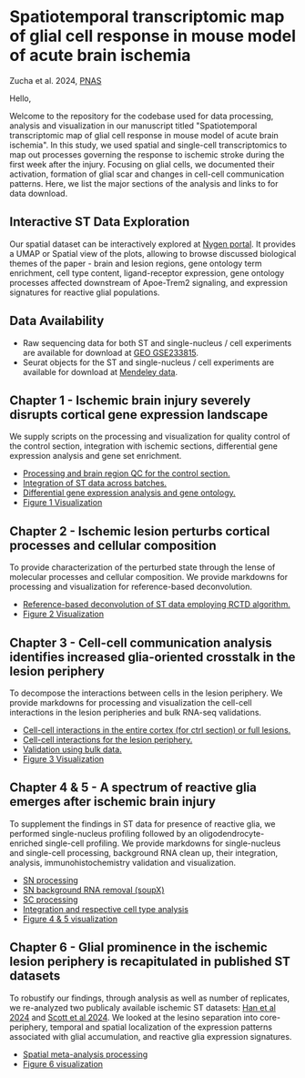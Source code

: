 # Spatiotemporal transcriptomic map of glial cell response in mouse model of acute brain ischemia

Zucha et al. 2024, [PNAS](insert_link_here)

Hello, 

Welcome to the repository for the codebase used for data processing, analysis and visualization in our manuscript titled "Spatiotemporal transcriptomic map of glial cell response in mouse model of acute brain ischemia". In this study, we used spatial and single-cell transcriptomics to map out processes governing the response to ischemic stroke during the first week after the injury. Focusing on glial cells, we documented their activation, formation of glial scar and changes in cell-cell communication patterns. Here, we list the major sections of the analysis and links to for data download.

## Interactive ST Data Exploration

Our spatial dataset can be interactively explored at [Nygen portal](https://scarfweb.nygen.io/eu-central-1/public/xv2x2szz). It provides a UMAP or Spatial view of the plots, allowing to browse discussed biological themes of the paper - brain and lesion regions, gene ontology term enrichment, cell type content, ligand-receptor expression, gene ontology processes affected downstream of Apoe-Trem2 signaling, and expression signatures for reactive glial populations.

## Data Availability

- Raw sequencing data for both ST and single-nucleus / cell experiments are available for download at [GEO GSE233815](https://www.ncbi.nlm.nih.gov/geo/query/acc.cgi?acc=GSE233815).
- Seurat objects for the ST and single-nucleus / cell experiments are available for download at [Mendeley data](https://data.mendeley.com/preview/gnb2dsjms2?a=1e744314-eb08-4c66-abe5-e3885b8415c7).


## Chapter 1 - Ischemic brain injury severely disrupts cortical gene expression landscape

We supply scripts on the processing and visualization for quality control of the control section, integration with ischemic sections, differential gene expression analysis and gene set enrichment.

- [Processing and brain region QC for the control section.](codebase/1DP_01_MCAO_Ctrl_spatial.Rmd)
- [Integration of ST data across batches.](codebase/1DP_02_MCAO_Integration.Rmd)
- [Differential gene expression analysis and gene ontology.](codebase/1DP_03_MCAO_DEGs_and_GeneOntology.Rmd)
- [Figure 1 Visualization](codebase/2V_01_Fig1_SpatialOverview.Rmd)

## Chapter 2 - Ischemic lesion perturbs cortical processes and cellular composition

To provide characterization of the perturbed state through the lense of molecular processes and cellular composition. We provide markdowns for processing and visualization for reference-based deconvolution.

- [Reference-based deconvolution of ST data employing RCTD algorithm.](codebase/1DP_04_MCAO_deconvolution.Rmd)
- [Figure 2 Visualization](codebase/2V_02_Fig2_gsea_deconvolution.Rmd)

## Chapter 3 - Cell-cell communication analysis identifies increased glia-oriented crosstalk in the lesion periphery

To decompose the interactions between cells in the lesion periphery. We provide markdowns for processing and visualization the cell-cell interactions in the lesion peripheries and bulk RNA-seq validations.

- [Cell-cell interactions in the entire cortex (for ctrl section) or full lesions.](codebase/1DP_05_MCAO_spatial_cell_cell_interactions_SpaTalk.Rmd)
- [Cell-cell interactions for the lesion periphery.](codebase/1DP_06_MCAO_spatial_cell_cell_interactions_SpaTalk_periphery.Rmd)
- [Validation using bulk data.](codebase/1DP_07_MCAO_bulk.Rmd)
- [Figure 3 Visualization](codebase/2V_03_Fig3_CCI_Apoe_Trem2.Rmd)

## Chapter 4 & 5 - A spectrum of reactive glia emerges after ischemic brain injury

To supplement the findings in ST data for presence of reactive glia, we performed single-nucleus profiling followed by an oligodendrocyte-enriched single-cell profiling. We provide markdowns for single-nucleus and single-cell processing, background RNA clean up, their integration, analysis, immunohistochemistry validation and visualization.

- [SN processing](codebase/1DP_08_MCAO_snRNA_preprocessing.Rmd)
- [SN background RNA removal (soupX)](codebase/1DP_09_MCAO_snRNA_soupX.Rmd)
- [SC processing](codebase/1DP_10_MCAO_scRNA_preprocessing.Rmd)
- [Integration and respective cell type analysis](codebase/1DP_11_MCAO_scsn.Rmd)
- [Figure 4 & 5 visualization](codebase/2V_04_Fig04_05_MCAO_single_nucleus.Rmd)

## Chapter 6 - Glial prominence in the ischemic lesion periphery is recapitulated in published ST datasets

To robustify our findings, through analysis as well as number of replicates, we re-analyzed two publicaly available ischemic ST datasets: [Han et al 2024](https://www.science.org/doi/10.1126/scitranslmed.adg1323) and [Scott et al 2024](https://www.nature.com/articles/s41467-024-45821-y). We looked at the lesino separation into core-periphery, temporal and spatial localization of the expression patterns associated with glial accumulation, and reactive glia expression signatures.

- [Spatial meta-analysis processing](codebase/1DP_12_MCAO_SpatialMetanalysis.Rmd)
- [Figure 6 visualization](codebase/2V_05_Fig06_MCAO_Metanalysis.Rmd)
